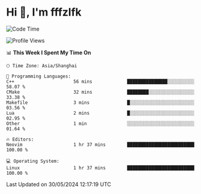 # Hi 👋, I'm fffzlfk

<!--START_SECTION:waka-->
![Code Time](http://img.shields.io/badge/Code%20Time-702%20hrs%2053%20mins-blue)

![Profile Views](http://img.shields.io/badge/Profile%20Views-0-blue)

📊 **This Week I Spent My Time On** 

```text
🕑︎ Time Zone: Asia/Shanghai

💬 Programming Languages: 
C++                      56 mins             ███████████████░░░░░░░░░░   58.07 % 
CMake                    32 mins             ████████░░░░░░░░░░░░░░░░░   33.38 % 
Makefile                 3 mins              █░░░░░░░░░░░░░░░░░░░░░░░░   03.56 % 
Lua                      2 mins              █░░░░░░░░░░░░░░░░░░░░░░░░   02.95 % 
Other                    1 min               ░░░░░░░░░░░░░░░░░░░░░░░░░   01.64 % 

🔥 Editors: 
Neovim                   1 hr 37 mins        █████████████████████████   100.00 % 

💻 Operating System: 
Linux                    1 hr 37 mins        █████████████████████████   100.00 % 
```


 Last Updated on 30/05/2024 12:17:19 UTC
<!--END_SECTION:waka-->
